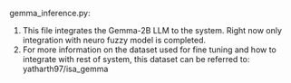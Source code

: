 gemma_inference.py:

1. This file integrates the Gemma-2B LLM to the system. Right now only integration with neuro fuzzy model is completed.
2. For more information on the dataset used for fine tuning and how to integrate with rest of system, this dataset can be referred to: yatharth97/isa_gemma
